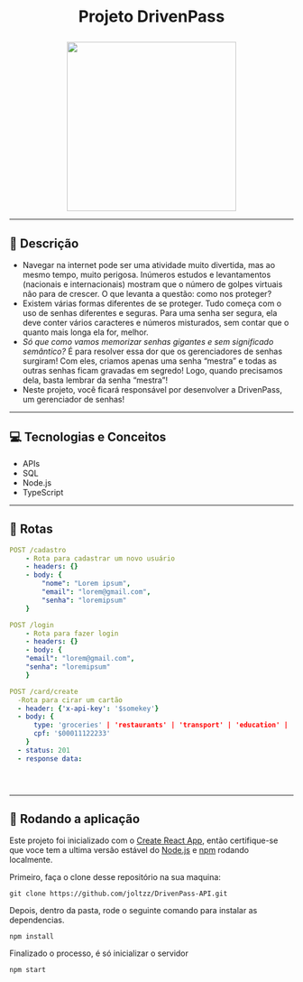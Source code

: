 # <p align = "center"> Projeto DrivenPass </p>

<p align="center">
   <img src="https://s3.amazonaws.com/helpjuice-static/helpjuice_production%2Fuploads%2Fupload%2Fimage%2F6769%2Fdirect%2F1608159897699-Senha.png" style="width: 300px;"/>
</p>

***


##  📝 Descrição

- Navegar na internet pode ser uma atividade muito divertida, mas ao mesmo tempo, muito perigosa. Inúmeros estudos e levantamentos (nacionais e internacionais) mostram que o número de golpes virtuais não para de crescer. O que levanta a questão: como nos proteger?
- Existem várias formas diferentes de se proteger. Tudo começa com o uso de senhas diferentes e seguras. Para uma senha ser segura, ela deve conter vários caracteres e números misturados, sem contar que o quanto mais longa ela for, melhor.
- *Só que como vamos memorizar senhas gigantes e sem significado semântico?* É para resolver essa dor que os gerenciadores de senhas surgiram! Com eles, criamos apenas uma senha “mestra” e todas as outras senhas ficam gravadas em segredo! Logo, quando precisamos dela, basta lembrar da senha “mestra”!
- Neste projeto, você ficará responsável por desenvolver a DrivenPass, um gerenciador de senhas!

***

## 💻	 Tecnologias e Conceitos

- APIs
- SQL
- Node.js
- TypeScript

***

## 🚀 Rotas

```yml
POST /cadastro
    - Rota para cadastrar um novo usuário
    - headers: {}
    - body: {
        "nome": "Lorem ipsum",
        "email": "lorem@gmail.com",
        "senha": "loremipsum"
    }
```
    
```yml 
POST /login
    - Rota para fazer login
    - headers: {}
    - body: {
    "email": "lorem@gmail.com",
    "senha": "loremipsum"
    }
```
    
```yml 
POST /card/create
  -Rota para cirar um cartão
  - header: {'x-api-key': '$somekey'}
  - body: { 
      type: 'groceries' | 'restaurants' | 'transport' | 'education' | 'health',
      cpf: '$00011122233'
    }
  - status: 201
  - response data: 
```

```yml
``` 

```yml
```
 
```yml
```

***

## 🏁 Rodando a aplicação

Este projeto foi inicializado com o [Create React App](https://github.com/facebook/create-react-app), então certifique-se que voce tem a ultima versão estável do [Node.js](https://nodejs.org/en/download/) e [npm](https://www.npmjs.com/) rodando localmente.

Primeiro, faça o clone desse repositório na sua maquina:

```
git clone https://github.com/joltzz/DrivenPass-API.git
```

Depois, dentro da pasta, rode o seguinte comando para instalar as dependencias.

```
npm install
```

Finalizado o processo, é só inicializar o servidor
```
npm start
```
